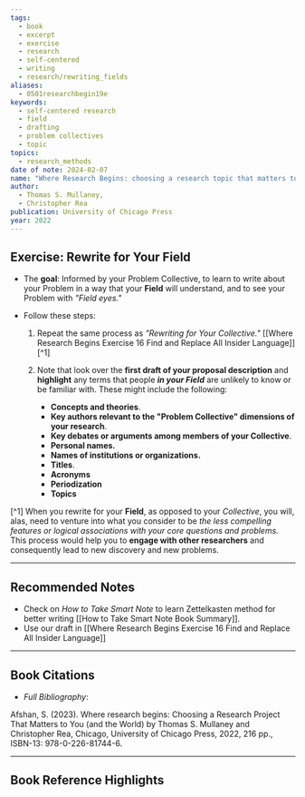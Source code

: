 ```yaml
---
tags:
  - book
  - excerpt
  - exercise
  - research
  - self-centered
  - writing
  - research/rewriting_fields
aliases:
  - 0501researchbegin19e
keywords:
  - self-centered research
  - field
  - drafting
  - problem collectives
  - topic
topics:
  - research_methods
date of note: 2024-02-07
name: "Where Research Begins: choosing a research topic that matters to you (and the world)"
author:
  - Thomas S. Mullaney,
  - Christopher Rea
publication: University of Chicago Press
year: 2022
---
```


## Exercise: Rewrite for Your Field

- The **goal**: Informed by your Problem Collective, to learn to write about your Problem in a way that your **Field** will understand, and to see your Problem with *"Field eyes."*

- Follow these steps:
	1. Repeat the same process as *"Rewriting for Your Collective."* [[Where Research Begins Exercise 16 Find and Replace All Insider Language]] [^1]
	   
	2. Note that look over the **first draft of your proposal description** and **highlight** any terms that people ***in your Field*** are unlikely to know or be familiar with. These might include the following:
		- **Concepts and theories**. 
		- **Key authors relevant to the "Problem Collective" dimensions of your research**. 
		- **Key debates or arguments among members of your Collective**. 
		- **Personal names.** 
		- **Names of institutions or organizations.** 
		- **Titles**. 
		- **Acronyms**
		- **Periodization**
		- **Topics**
		  


[^1] When you rewrite for your **Field**, as opposed to your *Collective*, you will, alas, need to venture into what you consider to be *the less compelling features or logical associations with your core questions and problems.* This process would help you to **engage with other researchers** and consequently lead to new discovery and new problems. 


----

## Recommended Notes

- Check on *How to Take Smart Note* to learn Zettelkasten method for better writing [[How to Take Smart Note Book Summary]].
- Use our draft in [[Where Research Begins Exercise 16 Find and Replace All Insider Language]]

----------
## Book Citations

- *Full Bibliography*:

Afshan, S. (2023). Where research begins: Choosing a Research Project That Matters to You (and the World) by Thomas S. Mullaney and Christopher Rea, Chicago, University of Chicago Press, 2022, 216 pp., ISBN-13: 978-0-226-81744-6.

-----------
##  Book Reference Highlights

